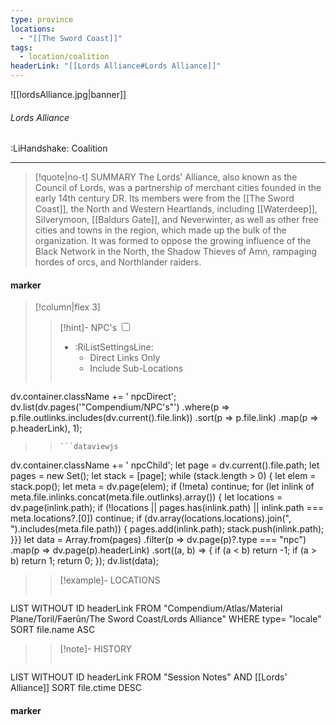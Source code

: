 ```yaml
---
type: province
locations:
  - "[[The Sword Coast]]"
tags:
  - location/coalition
headerLink: "[[Lords Alliance#Lords Alliance]]"
---
```


![[lordsAlliance.jpg|banner]]
###### Lords Alliance
<span class="sub2">:LiHandshake: Coalition</span>
___

> [!quote|no-t] SUMMARY
>The Lords' Alliance, also known as the Council of Lords, was a partnership of merchant cities founded in the early 14th century DR. Its members were from the [[The Sword Coast]], the North and Western Heartlands, including [[Waterdeep]], Silverymoon, [[Baldurs Gate]], and Neverwinter, as well as other free cities and towns in the region, which made up the bulk of the organization. It was formed to oppose the growing influence of the Black Network in the North, the Shadow Thieves of Amn, rampaging hordes of orcs, and Northlander raiders.

#### marker
> [!column|flex 3]
> > [!hint]-  NPC's
> > <input type="checkbox" id="npc"/><ul class="sortMenu"><li class="sortIcon">:RiListSettingsLine:<ul class="dropdown npcedit"><li><label for="npc" class="directLabel active">Direct Links Only</label></li><li><label for="npc" class="childLabel">Include Sub-Locations</label></li></ul></li></ul>
> >```dataviewjs
dv.container.className += ' npcDirect';
dv.list(dv.pages('"Compendium/NPC\'s"')
 .where(p => p.file.outlinks.includes(dv.current().file.link))
.sort(p => p.file.link)
.map(p => p.headerLink), 1);
>>```
>>```dataviewjs
dv.container.className += ' npcChild';
let page = dv.current().file.path;
let pages = new Set();
let stack = [page];
while (stack.length > 0) {
let elem = stack.pop();
let meta = dv.page(elem);
if (!meta) continue;
for (let inlink of meta.file.inlinks.concat(meta.file.outlinks).array()) {
let locations = dv.page(inlink.path);
if (!locations || pages.has(inlink.path) || inlink.path === meta.locations?.[0]) continue;
 if (dv.array(locations.locations).join(", ").includes(meta.file.path)) {
 pages.add(inlink.path);
 stack.push(inlink.path);
}}}
let data = Array.from(pages)
.filter(p => dv.page(p)?.type === "npc")
.map(p => dv.page(p).headerLink)
.sort((a, b) => {
if (a < b) return -1;
if (a > b) return 1;
return 0;
});
dv.list(data);
> 
>> [!example]- LOCATIONS
>>```dataview
LIST WITHOUT ID headerLink
FROM "Compendium/Atlas/Material Plane/Toril/Faerûn/The Sword Coast/Lords Alliance"
WHERE type= "locale"
SORT file.name ASC
>
>> [!note]- HISTORY
>>```dataview
LIST WITHOUT ID headerLink
FROM "Session Notes" AND [[Lords' Alliance]]
SORT file.ctime DESC
#### marker